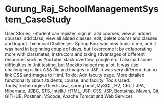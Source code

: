 # Gurung_Raj_SchoolManagementSystem_CaseStudy


  


User Stories,
-Student can register, sign in, add courses, view all added courses, add class, view all added classes, edit, delete course and classes and logout.
Technical Challenges:
 Spring Boot was new topic to me, and it was hard in beginning couple of days, but I overcome it by collaborating more with classmates, instructors and taking advantages of different resources such as YouTube, stack overflow, google etc. I also had some difficulties in Unit testing, but Mockito helped me a lot. It was also challenging to link CSS file and Images to JSP. It was very different than to link CSS and Images to Html.
To do: 
Add faculty page.
More detailed functionality about students, course, and faculty.
Tools Used:
Tools/Technologies Used:
 Java, spring boot, MySQL, H2,  CRUD JPA, Hibernate, JDBC,  STS, IntelliJ, HTML, JSP, CSS, JSP, Bootstrap, Maven, Git, GITHUB, Postman, VScode, Apache Tomcat and Web Services.


